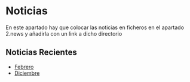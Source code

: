 ﻿Noticias
====

En este apartado hay que colocar las noticias en ficheros en el apartado 2.news y añadirla con un link a dicho directorio

Noticias Recientes
-----------

* [Febrero](/news/february+2011/news+update)
* [Diciembre](/news/december+2010/some+article)

